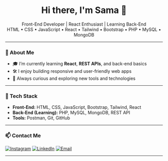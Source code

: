 <h1 align="center">Hi there, I'm Sama 👋</h1>

<p align="center">
  Front-End Developer | React Enthusiast | Learning Back-End<br>
  HTML • CSS • JavaScript • React • Tailwind • Bootstrap • PHP • MySQL • MongoDB
</p>

---

### 🚀 About Me

- 🎓 I’m currently learning **React**, **REST APIs**, and back-end basics  
- 🛠 I enjoy building responsive and user-friendly web apps  
- 🌱 Always curious and exploring new tools and technologies  

---

### 🔧 Tech Stack

- **Front-End:** HTML, CSS, JavaScript, Bootstrap, Tailwind, React  
- **Back-End (Learning):** PHP, MySQL, MongoDB, REST API  
- **Tools:** Postman, Git, GitHub

---

### 📫 Contact Me

[![Instagram](https://img.shields.io/badge/Instagram-%23C13584.svg?style=for-the-badge&logo=instagram&logoColor=white)](https://instagram.com/sama_manavi)
[![LinkedIn](https://img.shields.io/badge/LinkedIn-%230077B5.svg?style=for-the-badge&logo=linkedin&logoColor=white)](https://linkedin.com/in/samamanavi)
[![Email](https://img.shields.io/badge/Gmail-D14836?style=for-the-badge&logo=gmail&logoColor=white)](mailto:your.samamanavi1881@gmail.com)


---
